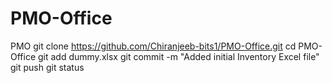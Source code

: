 # PMO-Office
PMO
git clone https://github.com/Chiranjeeb-bits1/PMO-Office.git
cd PMO-Office
git add dummy.xlsx
git commit -m "Added initial Inventory Excel file"
git push
git status



